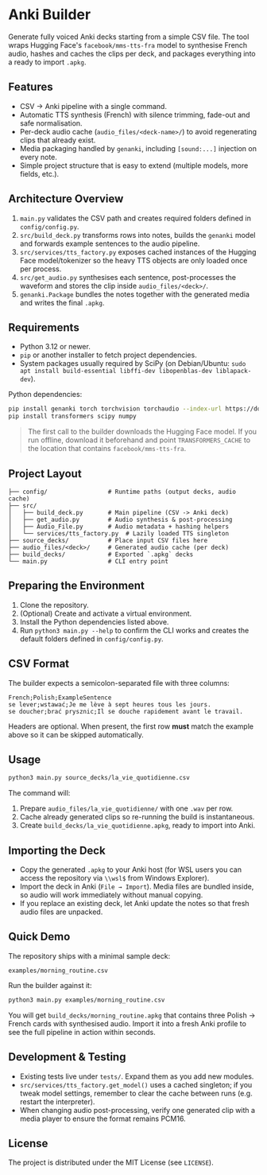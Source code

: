 Anki Builder
============

Generate fully voiced Anki decks starting from a simple CSV file. The tool
wraps Hugging Face's `facebook/mms-tts-fra` model to synthesise French audio,
hashes and caches the clips per deck, and packages everything into a ready to
import `.apkg`.

Features
--------
- CSV → Anki pipeline with a single command.
- Automatic TTS synthesis (French) with silence trimming, fade-out and safe
  normalisation.
- Per-deck audio cache (`audio_files/<deck-name>/`) to avoid regenerating clips
  that already exist.
- Media packaging handled by `genanki`, including `[sound:...]` injection on
  every note.
- Simple project structure that is easy to extend (multiple models, more fields,
  etc.).

Architecture Overview
---------------------
1. `main.py` validates the CSV path and creates required folders defined in
   `config/config.py`.
2. `src/build_deck.py` transforms rows into notes, builds the `genanki` model and
   forwards example sentences to the audio pipeline.
3. `src/services/tts_factory.py` exposes cached instances of the Hugging Face
   model/tokenizer so the heavy TTS objects are only loaded once per process.
4. `src/get_audio.py` synthesises each sentence, post-processes the waveform and
   stores the clip inside `audio_files/<deck>/`.
5. `genanki.Package` bundles the notes together with the generated media and
   writes the final `.apkg`.

Requirements
------------
- Python 3.12 or newer.
- `pip` or another installer to fetch project dependencies.
- System packages usually required by SciPy (on Debian/Ubuntu:
  `sudo apt install build-essential libffi-dev libopenblas-dev liblapack-dev`).

Python dependencies:

```bash
pip install genanki torch torchvision torchaudio --index-url https://download.pytorch.org/whl/cpu
pip install transformers scipy numpy
```

> The first call to the builder downloads the Hugging Face model. If you run
> offline, download it beforehand and point `TRANSFORMERS_CACHE` to the
> location that contains `facebook/mms-tts-fra`.

Project Layout
--------------

```
├── config/                 # Runtime paths (output decks, audio cache)
├── src/
│   ├── build_deck.py       # Main pipeline (CSV -> Anki deck)
│   ├── get_audio.py        # Audio synthesis & post-processing
│   ├── Audio_File.py       # Audio metadata + hashing helpers
│   └── services/tts_factory.py  # Lazily loaded TTS singleton
├── source_decks/           # Place input CSV files here
├── audio_files/<deck>/     # Generated audio cache (per deck)
├── build_decks/            # Exported `.apkg` decks
└── main.py                 # CLI entry point
```

Preparing the Environment
-------------------------
1. Clone the repository.
2. (Optional) Create and activate a virtual environment.
3. Install the Python dependencies listed above.
4. Run `python3 main.py --help` to confirm the CLI works and creates the default
   folders defined in `config/config.py`.

CSV Format
----------
The builder expects a semicolon-separated file with three columns:

```
French;Polish;ExampleSentence
se lever;wstawać;Je me lève à sept heures tous les jours.
se doucher;brać prysznic;Il se douche rapidement avant le travail.
```

Headers are optional. When present, the first row **must** match the example
above so it can be skipped automatically.

Usage
-----

```bash
python3 main.py source_decks/la_vie_quotidienne.csv
```

The command will:
1. Prepare `audio_files/la_vie_quotidienne/` with one `.wav` per row.
2. Cache already generated clips so re-running the build is instantaneous.
3. Create `build_decks/la_vie_quotidienne.apkg`, ready to import into Anki.

Importing the Deck
------------------
- Copy the generated `.apkg` to your Anki host (for WSL users you can access the
  repository via `\\wsl$` from Windows Explorer).
- Import the deck in Anki (`File → Import`). Media files are bundled inside, so
  audio will work immediately without manual copying.
- If you replace an existing deck, let Anki update the notes so that fresh audio
  files are unpacked.

Quick Demo
----------
The repository ships with a minimal sample deck:

```
examples/morning_routine.csv
```

Run the builder against it:

```bash
python3 main.py examples/morning_routine.csv
```

You will get `build_decks/morning_routine.apkg` that contains three Polish →
French cards with synthesised audio. Import it into a fresh Anki profile to see
the full pipeline in action within seconds.

Development & Testing
---------------------
- Existing tests live under `tests/`. Expand them as you add new modules.
- `src/services/tts_factory.get_model()` uses a cached singleton; if you tweak
  model settings, remember to clear the cache between runs (e.g. restart the
  interpreter).
- When changing audio post-processing, verify one generated clip with a media
  player to ensure the format remains PCM16.

License
-------
The project is distributed under the MIT License (see `LICENSE`).
